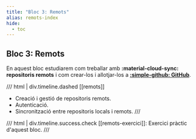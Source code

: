 ```yaml
---
title: "Bloc 3: Remots"
alias: remots-index
hide:
  - toc
---
```


## Bloc 3: Remots
En aquest bloc estudiarem com treballar amb __:material-cloud-sync: repositoris remots__
i com crear-los i allotjar-los a __[:simple-github: GitHub][github]__.

[github]: https://github.com/

/// html | div.timeline.dashed
[[remots]]

- Creació i gestió de repositoris remots.
- Autenticació.
- Sincronització entre repositoris locals i remots.
///

/// html | div.timeline.success.check
[[remots-exercici]]: Exercici pràctic d'aquest bloc.
///
